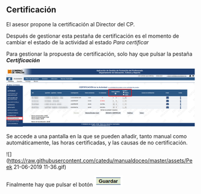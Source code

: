 ## Certificación

El asesor propone la certificación al Director del CP.

Después de gestionar esta pestaña de certificación es el momento de cambiar el estado de la actividad al estado _Para certificar_

Para gestionar la propuesta de certificación, solo hay que pulsar la pestaña _**Certificación**_

![](https://raw.githubusercontent.com/catedu/manualdoceo/master/assets/Seleccion_758.png)

Se accede a una pantalla en la que se pueden añadir, tanto manual como automáticamente, las horas certificadas, y las causas de no certificación.

![](https://raw.githubusercontent.com/catedu/manualdoceo/master/assets/Peek 21-06-2019 11-36.gif)

Finalmente hay que pulsar el botón ![](https://raw.githubusercontent.com/catedu/manualdoceo/master/assets/Seleccion_759.png)


